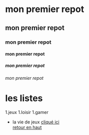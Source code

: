 <a name="top">

# mon premier repot
## mon premier repot
### mon premier repot
#### mon premier repot
##### mon premier repot
###### mon premier repot

# les listes
1.jeux
1.loisir
1.gamer

* la vie de jeux
[cliqué ici](https://www.youtube.com/watch?v=hlznpxNGFGQ)
<a name="ancre"></a> <br>
<a>[retour en haut](#stop)</a>